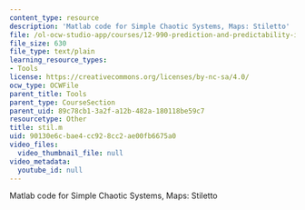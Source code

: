 ```yaml
---
content_type: resource
description: 'Matlab code for Simple Chaotic Systems, Maps: Stiletto'
file: /ol-ocw-studio-app/courses/12-990-prediction-and-predictability-in-the-atmosphere-and-oceans-spring-2003/90130e6cbae4cc928cc2ae00fb6675a0_stil.m
file_size: 630
file_type: text/plain
learning_resource_types:
- Tools
license: https://creativecommons.org/licenses/by-nc-sa/4.0/
ocw_type: OCWFile
parent_title: Tools
parent_type: CourseSection
parent_uid: 89c78cb1-3a2f-a12b-482a-180118be59c7
resourcetype: Other
title: stil.m
uid: 90130e6c-bae4-cc92-8cc2-ae00fb6675a0
video_files:
  video_thumbnail_file: null
video_metadata:
  youtube_id: null
---
```

Matlab code for Simple Chaotic Systems, Maps: Stiletto
